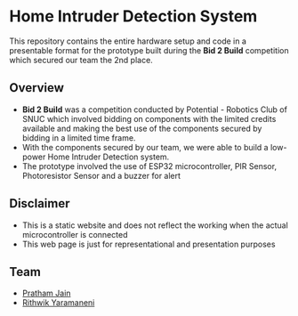 # Home Intruder Detection System

This repository contains the entire hardware setup and code in a presentable format for the prototype built during the **Bid 2 Build** competition which secured our team the 2nd place.

## Overview
- **Bid 2 Build** was a competition conducted by Potential - Robotics Club of SNUC which involved bidding on components with the limited credits available and making the best use of the components secured by bidding in a limited time frame.
- With the components secured by our team, we were able to build a low-power Home Intruder Detection system.
- The prototype involved the use of ESP32 microcontroller, PIR Sensor, Photoresistor Sensor and a buzzer for alert

## Disclaimer
- This is a static website and does not reflect the working when the actual microcontroller is connected
- This web page is just for representational and presentation purposes

## Team
- [Pratham Jain](https://github.com/PJ2005)
- [Rithwik Yaramaneni](https://github.com/ravenclawz1)
